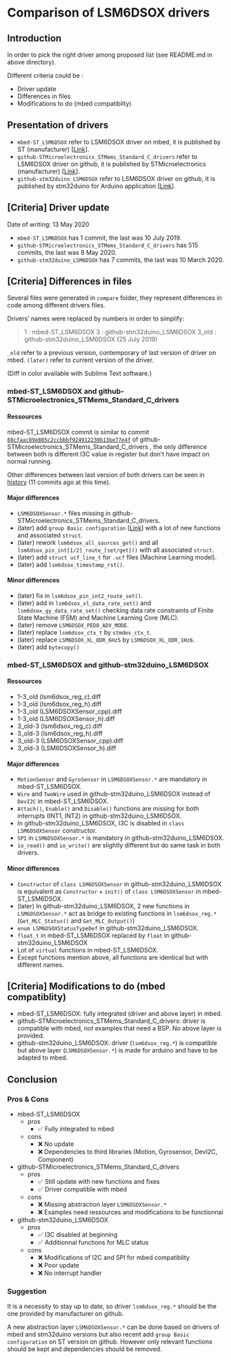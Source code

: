# Comparison of LSM6DSOX drivers

## Introduction

In order to pick the right driver among proposed list (see README.md in above directory).

Different criteria could be :

* Driver update
* Differences in files
* Modifications to do (mbed compatiblity)

## Presentation of drivers

* `mbed-ST_LSM6DSOX` refer to LSM6DSOX driver on mbed, it is published by ST (manufacturer) [[Link](https://os.mbed.com/teams/ST/code/LSM6DSOX/)].
* `github-STMicroelectronics_STMems_Standard_C_drivers` refer to LSM6DSOX driver on github, it is published by STMicroelectronics (manufacturer) [[Link](https://github.com/STMicroelectronics/STMems_Standard_C_drivers)].
* `github-stm32duino_LSM6DSOX` refer to LSM6DSOX driver on github, it is published by stm32duino for Arduino application [[Link](https://github.com/stm32duino/LSM6DSOX)].

## [Criteria] Driver update

Date of writing: 13 May 2020

* `mbed-ST_LSM6DSOX` has 1 commit, the last was 10 July 2019.
* `github-STMicroelectronics_STMems_Standard_C_drivers` has 515 commits, the last was 8 May 2020.
* `github-stm32duino_LSM6DSOX` has 7 commits, the last was 10 March 2020.

## [Criteria] Differences in files
Several files were generated in `compare` folder, they represent differences in code among different drivers files.

Drivers’ names were replaced by numbers in order to simplify:
> 1 : mbed-ST\_LSM6DSOX
> 3 : github-stm32duino\_LSM6DSOX
> 3\_old : github-stm32duino\_LSM6DSOX (25 July 2019)

`_old` refer to a previous version, contemporary of last version of driver on mbed.
`(later)` refer to current version of the driver.

(Diff in color available with Sublime Text software.)

### mbed-ST\_LSM6DSOX and github-STMicroelectronics\_STMems\_Standard\_C\_drivers
#### Ressources
mbed-ST\_LSM6DSOX commit is similar to commit [`88cfaac89e885c2ccbbbf924912230b13be77e4f`](https://github.com/STMicroelectronics/STMems_Standard_C_drivers/commit/88cfaac89e885c2ccbbbf924912230b13be77e4f) of github-STMicroelectronics\_STMems\_Standard\_C\_drivers , the only difference between both is different I3C value in register but don’t have impact on normal running.

Other differences between last version of both drivers can be seen in [history](https://github.com/STMicroelectronics/STMems_Standard_C_drivers/commits/master/lsm6dsox_STdC/driver) (11 commits ago at this time).

#### Major differences
* `LSM6DSOXSensor.*` files missing in github-STMicroelectronics\_STMems\_Standard\_C\_drivers.
* (later) add `group Basic configuration` [[Link](https://github.com/STMicroelectronics/STMems_Standard_C_drivers/blob/master/lsm6dsox_STdC/driver/lsm6dsox_reg.c#L9475)] with a lot of new functions and associated `struct`.
* (later) rework `lsm6dsox_all_sources_get()` and all `lsm6dsox_pin_int[1/2]_route_[set/get]()` with all associated `struct`.
* (later) add `struct ucf_line_t` for `.ucf` files (Machine Learning model).
* (later) add `lsm6dsox_timestamp_rst()`.

#### Minor differences
* (later) fix in `lsm6dsox_pin_int2_route_set()`.
* (later) add in `lsm6dsox_xl_data_rate_set()` and `lsm6dsox_gy_data_rate_set()` checking data rate constraints of Finite State Machine (FSM) and Machine Learning Core (MLC).
* (later) remove `LSM6DSOX_PEDO_ADV_MODE`.
* (later) replace `lsm6dsox_ctx_t` by `stmdev_ctx_t`.
* (later) replace `LSM6DSOX_XL_ODR_6Hz5` by `LSM6DSOX_XL_ODR_1Hz6`.
* (later) add `bytecopy()`

### mbed-ST\_LSM6DSOX and github-stm32duino\_LSM6DSOX
#### Ressources

* 1-3\_old (lsm6dsox\_reg\_c).diff
* 1-3\_old (lsm6dsox\_reg\_h).diff
* 1-3\_old (LSM6DSOXSensor\_cpp).diff
* 1-3\_old (LSM6DSOXSensor\_h).diff
* 3\_old-3 (lsm6dsox\_reg\_c).diff
* 3\_old-3 (lsm6dsox\_reg\_h).diff
* 3\_old-3 (LSM6DSOXSensor\_cpp).diff
* 3\_old-3 (LSM6DSOXSensor\_h).diff

#### Major differences
* `MotionSensor` and `GyroSensor` in `LSM6DSOXSensor.*` are mandatory in mbed-ST\_LSM6DSOX.
* `Wire` and `TwoWire` used in github-stm32duino\_LSM6DSOX instead of `DevI2C` in mbed-ST\_LSM6DSOX.
* `Attach()`, `Enable()` and `Disable()` functions are missing for both interrupts (INT1, INT2) in github-stm32duino\_LSM6DSOX.
* In github-stm32duino\_LSM6DSOX, I3C is disabled in `class LSM6DSOXSensor` constructor.
* `SPI` in `LSM6DSOXSensor.*` is mandatory in github-stm32duino\_LSM6DSOX.
* `io_read()` and `io_write()` are slightly different but do same task in both drivers.

#### Minor differences
* `Constructor` of `class LSM6DSOXSensor` in github-stm32duino\_LSM6DSOX is equivalent as `Constructor` + `init()` of `class LSM6DSOXSensor` in mbed-ST\_LSM6DSOX.
* (later) In github-stm32duino\_LSM6DSOX, 2 new functions in `LSM6DSOXSensor.*` act as bridge to existing functions in `lsm6dsox_reg.*` (`Get_MLC_Status()` and `Get_MLC_Output()`)
* `enum LSM6DSOXStatusTypeDef` in github-stm32duino\_LSM6DSOX.
* `float_t` in mbed-ST\_LSM6DSOX replaced by `float` in github-stm32duino\_LSM6DSOX
* Lot of `virtual` functions in mbed-ST\_LSM6DSOX.
* Except functions mention above, all functions are identical but with different names.

## [Criteria] Modifications to do (mbed compatiblity)

* mbed-ST\_LSM6DSOX: fully integrated (driver and above layer) in mbed.
* github-STMicroelectronics\_STMems\_Standard\_C\_drivers: driver is compatible with mbed, not examples that need a BSP. No above layer is provided.
* github-stm32duino\_LSM6DSOX: driver (`lsm6dsox_reg.*`) is compatible but above layer (`LSM6DSOXSensor.*`) is made for arduino and have to be adapted to mbed.

## Conclusion

### Pros & Cons

* mbed-ST\_LSM6DSOX
	* pros
		* ✅ Fully integrated to mbed
	* cons
		* ❌ No update
		* ❌ Dependencies to third libraries (Motion, Gyrosensor, DevI2C, Component)
* github-STMicroelectronics\_STMems\_Standard\_C\_drivers
	* pros
		* ✅ Still update with new functions and fixes
		* ✅ Driver compatible with mbed
	* cons
		* ❌ Missing abstraction layer `LSM6DSOXSensor.*`
		* ❌ Examples need ressources and modifications to be functionnal
* github-stm32duino\_LSM6DSOX
	* pros
		* ✅ I3C disabled at beginning
		* ✅ Additionnal functions for MLC status
	* cons
		* ❌ Modifications of I2C and SPI for mbed compatiblity
		* ❌ Poor update
		* ❌ No interrupt handler

### Suggestion

It is a necessity to stay up to date, so driver `lsm6dsox_reg.*` should be the one provided by manufacturer on github.

A new abstraction layer `LSM6DSOXSensor.*` can be done based on drivers of mbed and stm32duino versions but also recent add `group Basic configuration` on ST version on github.
However only relevant functions should be kept and dependencies should be removed.
